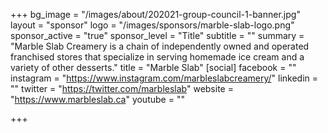 +++
bg_image = "/images/about/202021-group-council-1-banner.jpg"
layout = "sponsor"
logo = "/images/sponsors/marble-slab-logo.png"
sponsor_active = "true"
sponsor_level = "Title"
subtitle = ""
summary = "Marble Slab Creamery is a chain of independently owned and operated franchised stores that specialize in serving homemade ice cream and a variety of other desserts."
title = "Marble Slab"
[social]
facebook = ""
instagram = "https://www.instagram.com/marbleslabcreamery/"
linkedin = ""
twitter = "https://twitter.com/marbleslab"
website = "https://www.marbleslab.ca"
youtube = ""

+++
